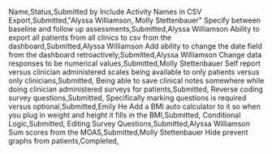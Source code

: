 ﻿Name,Status,Submitted by
Include Activity Names in CSV Export,Submitted,"Alyssa Williamson, Molly Stettenbauer"
Specify between baseline and follow up assessments,Submitted,Alyssa Williamson
Ability to export all patients from all clinics to csv from the dashboard,Submitted,Alyssa Williamson
Add ability to change the date field from the dashboard retroactively,Submitted,Alyssa Williamson
Change data responses to be numerical values,Submitted,Molly Stettenbauer
Self report versus clinician administered scales being available to only patients versus only clinicians,Submitted,
Being able to save clinical notes somewhere while doing clinician administered surveys for patients,Submitted,
Reverse coding survey questions,Submitted,
Specifically marking questions is required versus optional,Submitted,Emily He
Add a BMI auto calculator to it so when you plug in weight and height it fills in the BMI,Submitted,
Conditional Logic,Submitted,
Editing Survey Questions,Submitted,Alyssa Williamson
Sum scores from the MOAS,Submitted,Molly Stettenbauer
Hide prevent graphs from patients,Completed,